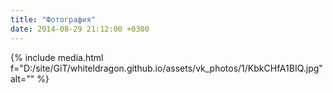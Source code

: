 ```yaml
---
title: "Фотография"
date: 2014-08-29 21:12:00 +0300
---
```



{% include media.html f="D:/site/GiT/whiteldragon.github.io/assets/vk_photos/1/KbkCHfA1BIQ.jpg" alt="" %}
